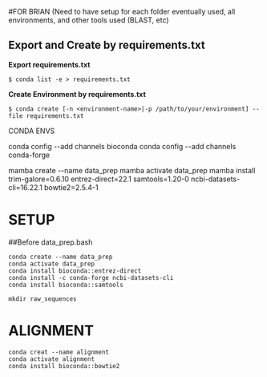 #FOR BRIAN (Need to have setup for each folder eventually used, all environments, and other tools used (BLAST, etc)
## Export and Create by requirements.txt

**Export requirements.txt**

```
$ conda list -e > requirements.txt
```

**Create Environment by requirements.txt**

```
$ conda create [-n <environment-name>|-p /path/to/your/environment] --file requirements.txt
```


CONDA ENVS

conda config --add channels bioconda
conda config --add channels conda-forge


mamba create --name data_prep 
mamba activate data_prep
mamba install trim-galore=0.6.10 entrez-direct=22.1 samtools=1.20-0 ncbi-datasets-cli=16.22.1 bowtie2=2.5.4-1




# SETUP


##Before data_prep.bash
```
conda create --name data_prep
conda activate data_prep
conda install bioconda::entrez-direct
conda install -c conda-forge ncbi-datasets-cli
conda install bioconda::samtools

mkdir raw_sequences
```


# ALIGNMENT

```
conda creat --name alignment
conda activate alignment
conda install bioconda::bowtie2

```
